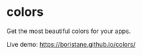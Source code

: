 # colors
Get the most beautiful colors for your apps.

Live demo: https://boristane.github.io/colors/
